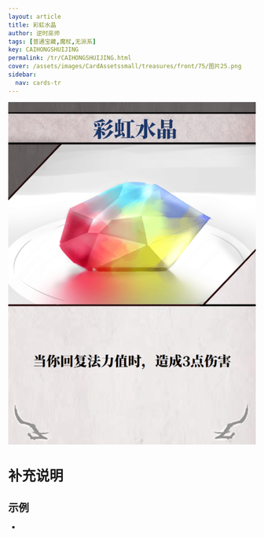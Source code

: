```yaml
---
layout: article
title: 彩虹水晶
author: 逆时巫师
tags: [普通宝藏,魔杖,无派系]
key: CAIHONGSHUIJING
permalink: /tr/CAIHONGSHUIJING.html
cover: /assets/images/CardAssetssmall/treasures/front/75/图片25.png
sidebar:
  nav: cards-tr
---
```

![](/assets/images/CardAssets/treasures/front/75/图片25.png)

# 补充说明



## 示例
* 